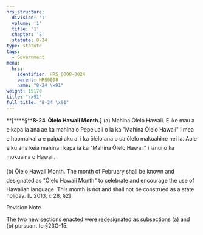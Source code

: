```yaml
---
hrs_structure:
  division: '1'
  volume: '1'
  title: '1'
  chapter: '8'
  statute: 8-24
type: statute
tags:
  - Government
menu:
  hrs:
    identifier: HRS_0008-0024
    parent: HRS0008
    name: "8-24 \x91"
weight: 15170
title: "\x91"
full_title: "8-24 \x91"
---
```

**[****§****8-24  Ōlelo Hawaii Month.]** (a) Mahina Ōlelo Hawaii. E ike mau a e kapa ia ana ae ka mahina o Pepeluali o ia ka "Mahina Ōlelo Hawaii" i mea e hoomaikai a e paipai aku ai i ka ōlelo ana o ua ōlelo makuahine nei la. Aole e kū ana kēia mahina i kapa ia ka "Mahina Ōlelo Hawaii" i lānui o ka mokuāina o Hawaii.

(b) Ōlelo Hawaii Month. The month of February shall be known and designated as "Ōlelo Hawaii Month" to celebrate and encourage the use of Hawaiian language. This month is not and shall not be construed as a state holiday. [L 2013, c 28, §2]

Revision Note

The two new sections enacted were redesignated as subsections (a) and (b) pursuant to §23G-15.